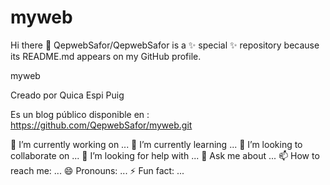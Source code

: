 # myweb
Hi there 👋
QepwebSafor/QepwebSafor is a ✨ special ✨ repository because its README.md appears on my GitHub profile.

myweb

Creado por Quica Espi Puig

Es un blog público disponible en : https://github.com/QepwebSafor/myweb.git



🔭 I’m currently working on ...
🌱 I’m currently learning ...
👯 I’m looking to collaborate on ...
🤔 I’m looking for help with ...
💬 Ask me about ...
📫 How to reach me: ...
😄 Pronouns: ...
⚡ Fun fact: ...